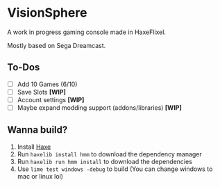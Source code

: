 # VisionSphere

A work in progress gaming console made in HaxeFlixel.

Mostly based on Sega Dreamcast.

## To-Dos
* [ ] Add 10 Games (6/10)
* [ ] Save Slots **[WIP]**
* [ ] Account settings **[WIP]**
* [ ] Maybe expand modding support (addons/libraries) **[WIP]**

## Wanna build?

1. Install [Haxe](https://haxe.org/download/)
2. Run `haxelib install hmm` to download the dependency manager
3. Run `haxelib run hmm install` to download the dependencies
4. Use `lime test windows -debug` to build (You can change windows to mac or linux lol)